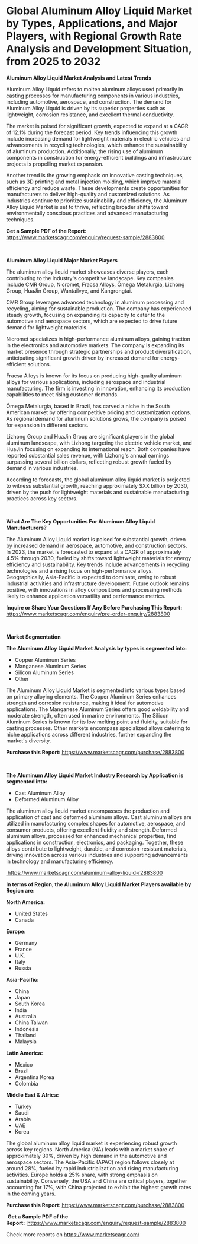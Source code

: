<p><h1>Global Aluminum Alloy Liquid Market by Types, Applications, and Major Players, with Regional Growth Rate Analysis and Development Situation, from 2025 to 2032</h1></p><p><strong>Aluminum Alloy Liquid Market Analysis and Latest Trends</strong></p>
<p><p>Aluminum Alloy Liquid refers to molten aluminum alloys used primarily in casting processes for manufacturing components in various industries, including automotive, aerospace, and construction. The demand for Aluminum Alloy Liquid is driven by its superior properties such as lightweight, corrosion resistance, and excellent thermal conductivity. </p><p>The market is poised for significant growth, expected to expand at a CAGR of 12.1% during the forecast period. Key trends influencing this growth include increasing demand for lightweight materials in electric vehicles and advancements in recycling technologies, which enhance the sustainability of aluminum production. Additionally, the rising use of aluminum components in construction for energy-efficient buildings and infrastructure projects is propelling market expansion.</p><p>Another trend is the growing emphasis on innovative casting techniques, such as 3D printing and metal injection molding, which improve material efficiency and reduce waste. These developments create opportunities for manufacturers to deliver high-quality and customized solutions. As industries continue to prioritize sustainability and efficiency, the Aluminum Alloy Liquid Market is set to thrive, reflecting broader shifts toward environmentally conscious practices and advanced manufacturing techniques.</p></p>
<p><strong>Get a Sample PDF of the Report:&nbsp;</strong> <a href="https://www.marketscagr.com/enquiry/request-sample/2883800?utm_campaign=2465&utm_medium=2&utm_source=Github&utm_content=ia&utm_term=13032025&utm_id=aluminum-alloy-liquid">https://www.marketscagr.com/enquiry/request-sample/2883800</a></p>
<p>&nbsp;</p>
<p><strong>Aluminum Alloy Liquid Major Market Players</strong></p>
<p><p>The aluminum alloy liquid market showcases diverse players, each contributing to the industry's competitive landscape. Key companies include CMR Group, Nicromet, Fracsa Alloys, Ômega Metalurgia, Lizhong Group, HuaJin Group, Wantailvye, and Kangrongtai.</p><p>CMR Group leverages advanced technology in aluminum processing and recycling, aiming for sustainable production. The company has experienced steady growth, focusing on expanding its capacity to cater to the automotive and aerospace sectors, which are expected to drive future demand for lightweight materials.</p><p>Nicromet specializes in high-performance aluminum alloys, gaining traction in the electronics and automotive markets. The company is expanding its market presence through strategic partnerships and product diversification, anticipating significant growth driven by increased demand for energy-efficient solutions.</p><p>Fracsa Alloys is known for its focus on producing high-quality aluminum alloys for various applications, including aerospace and industrial manufacturing. The firm is investing in innovation, enhancing its production capabilities to meet rising customer demands.</p><p>Ômega Metalurgia, based in Brazil, has carved a niche in the South American market by offering competitive pricing and customization options. As regional demand for aluminum solutions grows, the company is poised for expansion in different sectors.</p><p>Lizhong Group and HuaJin Group are significant players in the global aluminum landscape, with Lizhong targeting the electric vehicle market, and HuaJin focusing on expanding its international reach. Both companies have reported substantial sales revenue, with Lizhong's annual earnings surpassing several billion dollars, reflecting robust growth fueled by demand in various industries.</p><p>According to forecasts, the global aluminum alloy liquid market is projected to witness substantial growth, reaching approximately $XX billion by 2030, driven by the push for lightweight materials and sustainable manufacturing practices across key sectors.</p></p>
<p>&nbsp;</p>
<p><strong>What Are The Key Opportunities For Aluminum Alloy Liquid Manufacturers?</strong></p>
<p><p>The Aluminum Alloy Liquid market is poised for substantial growth, driven by increased demand in aerospace, automotive, and construction sectors. In 2023, the market is forecasted to expand at a CAGR of approximately 4.5% through 2030, fueled by shifts toward lightweight materials for energy efficiency and sustainability. Key trends include advancements in recycling technologies and a rising focus on high-performance alloys. Geographically, Asia-Pacific is expected to dominate, owing to robust industrial activities and infrastructure development. Future outlook remains positive, with innovations in alloy compositions and processing methods likely to enhance application versatility and performance metrics.</p></p>
<p><strong>Inquire or Share Your Questions If Any Before Purchasing This Report:</strong> <a href="https://www.marketscagr.com/enquiry/pre-order-enquiry/2883800?utm_campaign=2465&utm_medium=2&utm_source=Github&utm_content=ia&utm_term=13032025&utm_id=aluminum-alloy-liquid">https://www.marketscagr.com/enquiry/pre-order-enquiry/2883800</a></p>
<p>&nbsp;</p>
<p><strong>Market Segmentation</strong></p>
<p><strong>The Aluminum Alloy Liquid Market Analysis by types is segmented into:</strong></p>
<p><ul><li>Copper Aluminum Series</li><li>Manganese Aluminum Series</li><li>Silicon Aluminum Series</li><li>Other</li></ul></p>
<p><p>The Aluminum Alloy Liquid Market is segmented into various types based on primary alloying elements. The Copper Aluminum Series enhances strength and corrosion resistance, making it ideal for automotive applications. The Manganese Aluminum Series offers good weldability and moderate strength, often used in marine environments. The Silicon Aluminum Series is known for its low melting point and fluidity, suitable for casting processes. Other markets encompass specialized alloys catering to niche applications across different industries, further expanding the market's diversity.</p></p>
<p><strong>Purchase this Report:&nbsp;</strong><a href="https://www.marketscagr.com/purchase/2883800?utm_campaign=2465&utm_medium=2&utm_source=Github&utm_content=ia&utm_term=13032025&utm_id=aluminum-alloy-liquid">https://www.marketscagr.com/purchase/2883800</a></p>
<p>&nbsp;</p>
<p><strong>The Aluminum Alloy Liquid Market Industry Research by Application is segmented into:</strong></p>
<p><ul><li>Cast Aluminum Alloy</li><li>Deformed Aluminum Alloy</li></ul></p>
<p><p>The aluminum alloy liquid market encompasses the production and application of cast and deformed aluminum alloys. Cast aluminum alloys are utilized in manufacturing complex shapes for automotive, aerospace, and consumer products, offering excellent fluidity and strength. Deformed aluminum alloys, processed for enhanced mechanical properties, find applications in construction, electronics, and packaging. Together, these alloys contribute to lightweight, durable, and corrosion-resistant materials, driving innovation across various industries and supporting advancements in technology and manufacturing efficiency.</p></p>
<p><a href="https://www.marketscagr.com/aluminum-alloy-liquid-r2883800?utm_campaign=2465&utm_medium=2&utm_source=Github&utm_content=ia&utm_term=13032025&utm_id=aluminum-alloy-liquid">&nbsp;https://www.marketscagr.com/aluminum-alloy-liquid-r2883800</a></p>
<p><strong>In terms of Region, the Aluminum Alloy Liquid Market Players available by Region are:</strong></p>
<p>
    <p> <strong> North America: </strong>
        <ul>
            <li>United States</li>
            <li>Canada</li>
        </ul>
        </p> 
    <p> <strong> Europe: </strong>
        <ul>
            <li>Germany</li>
            <li>France</li>
            <li>U.K.</li>
            <li>Italy</li>
            <li>Russia</li>
        </ul>
        </p> 
    <p> <strong> Asia-Pacific: </strong>
        <ul>
            <li>China</li>
            <li>Japan</li>
            <li>South Korea</li>
            <li>India</li>
            <li>Australia</li>
            <li>China Taiwan</li>
            <li>Indonesia</li>
            <li>Thailand</li>
            <li>Malaysia</li>
        </ul>
        </p> 
    <p> <strong> Latin America: </strong>
        <ul>
            <li>Mexico</li>
            <li>Brazil</li>
            <li>Argentina Korea</li>
            <li>Colombia</li>
        </ul>
        </p> 
    <p> <strong> Middle East & Africa: </strong>
        <ul>
            <li>Turkey</li>
            <li>Saudi</li>
            <li>Arabia</li>
            <li>UAE</li>
            <li>Korea</li>
        </ul>
    </p>
    </p>
<p><p>The global aluminum alloy liquid market is experiencing robust growth across key regions. North America (NA) leads with a market share of approximately 30%, driven by high demand in the automotive and aerospace sectors. The Asia-Pacific (APAC) region follows closely at around 28%, fueled by rapid industrialization and rising manufacturing activities. Europe holds a 25% share, with strong emphasis on sustainability. Conversely, the USA and China are critical players, together accounting for 17%, with China projected to exhibit the highest growth rates in the coming years.</p></p>
<p><strong>Purchase this Report: </strong><a href="https://www.marketscagr.com/purchase/2883800?utm_campaign=2465&utm_medium=2&utm_source=Github&utm_content=ia&utm_term=13032025&utm_id=aluminum-alloy-liquid">https://www.marketscagr.com/purchase/2883800</a></p>
<p>&nbsp;<strong>Get a Sample PDF of the Report:&nbsp;&nbsp;</strong><a href="https://www.marketscagr.com/enquiry/request-sample/2883800?utm_campaign=2465&utm_medium=2&utm_source=Github&utm_content=ia&utm_term=13032025&utm_id=aluminum-alloy-liquid">https://www.marketscagr.com/enquiry/request-sample/2883800</a></p>
<p><strong></strong></p>
<p>Check more reports on <a href="https://www.marketscagr.com/?utm_campaign=2465&utm_medium=2&utm_source=Github&utm_content=ia&utm_term=13032025&utm_id=aluminum-alloy-liquid">https://www.marketscagr.com/</a></p>